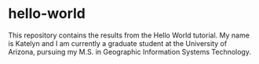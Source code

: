 # hello-world
This repository contains the results from the Hello World tutorial.
My name is Katelyn and I am currently a graduate student at the University of Arizona, pursuing my M.S. in Geographic Information Systems Technology.
